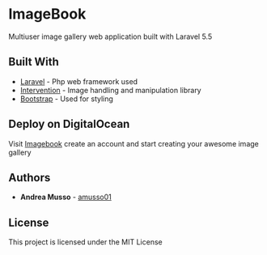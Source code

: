 
# ImageBook

Multiuser image gallery web application built with Laravel 5.5

## Built With

* [Laravel](https://laravel.com/) - Php web framework used
* [Intervention](http://image.intervention.io/) - Image handling and manipulation library
* [Bootstrap](https://getbootstrap.com/) - Used for styling

## Deploy on DigitalOcean

Visit [Imagebook](http://165.227.228.117/) create an account and start creating your awesome image gallery

 
## Authors

* **Andrea Musso** - [amusso01](https://github.com/amusso01)

## License

This project is licensed under the MIT License

